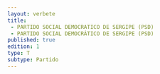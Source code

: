 ```yaml
---
layout: verbete
title:
 - PARTIDO SOCIAL DEMOCRATICO DE SERGIPE (PSD)
 - PARTIDO SOCIAL DEMOCRÁTICO DE SERGIPE (PSD)
published: true
edition: 1  
type: T
subtype: Partido
---
```


